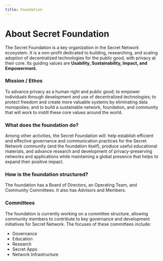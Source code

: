 ```yaml
---
title: Foundation
---
```


# About Secret Foundation

The Secret Foundation is a key organization in the Secret Network ecosystem. It is a non-profit dedicated to building, researching, and scaling adoption of decentralized technologies for the public good, with privacy at their core. Its guiding values are **Usability, Sustainability, Impact, and Empowerment.**

### Mission / Ethos

To advance privacy as a human right and public good; to empower individuals through development and use of decentralized technologies; to protect freedom and create more valuable systems by eliminating data monopolies; and to build a sustainable network, foundation, and community that will work to instill these core values around the world.

### What does the foundation do?

Among other activities, the Secret Foundation will: help establish efficient and effective governance and communication practices for the Secret Network community (and the foundation itself), produce useful educational materials, and advance research and development of privacy-preserving networks and applications while maintaining a global presence that helps to expand their positive impact.

### How is the foundation structured?

The foundation has a Board of Directors, an Operating Team, and Community Committees. It also has Advisors and Members.

### Committees

The foundation is currently working on a committee structure, allowing community members to contribute to key governance and development initiatives for Secret Network. The focuses of these committees include:

- Governance
- Education
- Research
- Secret Apps
- Network Infrastructure
